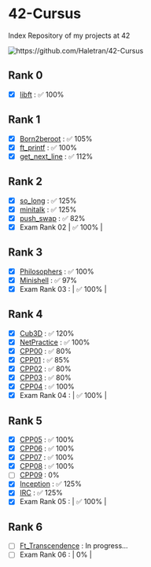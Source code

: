 # 42-Cursus
Index Repository of my projects at 42

<img src="https://badges.pufler.dev/visits/Haletran/42-Cursus" alt="https://github.com/Haletran/42-Cursus"> </img>

## Rank 0
- [x] <a href="https://github.com/Haletran/42_libft">libft</a> :  ✅ 100% 
## Rank 1
- [x] <a href="https://github.com/Haletran/42_Born2beroot">Born2beroot</a> : ✅ 105% 
- [x] <a href="https://github.com/Haletran/42_ft-printf">ft_printf</a> : ✅ 100% 
- [x] <a href="https://github.com/Haletran/42_get_next_line">get_next_line</a> : ✅ 112% 
## Rank 2
- [x] <a href="https://github.com/Haletran/42_So-long">so_long</a> : ✅ 125% 
- [x] <a href="https://github.com/Haletran/42_Minitalk">minitalk</a> : ✅ 125% 
- [x] <a href="https://github.com/Haletran/42_push-swap">push_swap</a> : ✅ 82% 
- [x] Exam Rank 02 | ✅ 100% |
## Rank 3
- [x] <a href="https://github.com/Haletran/42_Philosophers">Philosophers</a> :  ✅ 100%
- [x] <a href="https://github.com/Haletran/42_Minishell">Minishell</a> : ✅ 97%
- [x] Exam Rank 03 : | ✅ 100% |
## Rank 4
- [x] <a href="https://github.com/Haletran/42_Cub3D">Cub3D</a> : ✅ 120%
- [x] <a href="https://github.com/Haletran/42_NetPractice">NetPractice</a> : ✅ 100%
- [x] <a href="https://github.com/Haletran/42_CPP/tree/main/CPP00">CPP00</a> : ✅ 80%
- [x] <a href="https://github.com/Haletran/42_CPP/tree/main/CPP01">CPP01</a> : ✅ 85%
- [x] <a href="https://github.com/Haletran/42_CPP/tree/main/CPP02">CPP02</a> : ✅ 80%
- [x] <a href="https://github.com/Haletran/42_CPP/tree/main/CPP02">CPP03</a> : ✅ 80%
- [x] <a href="https://github.com/Haletran/42_CPP/tree/main/CPP04">CPP04</a> : ✅ 100%
- [x] Exam Rank 04 : | ✅ 100% |
## Rank 5
- [x] <a href="https://github.com/Haletran/42_CPP/tree/main/CPP05">CPP05</a> : ✅ 100%
- [x] <a href="https://github.com/Haletran/42_CPP/tree/main/CPP06">CPP06</a> : ✅ 100%
- [x] <a href="https://github.com/Haletran/42_CPP/tree/main/CPP07">CPP07</a> : ✅ 100%
- [x] <a href="https://github.com/Haletran/42_CPP/tree/main/CPP08">CPP08</a> : ✅ 100%
- [ ] <a href="https://github.com/Haletran/42_CPP/tree/main/CPP09">CPP09</a> : 0%
- [x] <a href="https://github.com/Haletran/42_Inception">Inception</a> : ✅ 125%
- [x] <a href="https://github.com/Haletran/42_FT_IRC">IRC</a> : ✅ 125%
- [x] Exam Rank 05 : |  ✅ 100% |
## Rank 6
- [ ] <a href="https://github.com/Haletran/42-Ft_transcendence">Ft_Transcendence</a> : In progress...
- [ ] Exam Rank 06 : | 0% |
